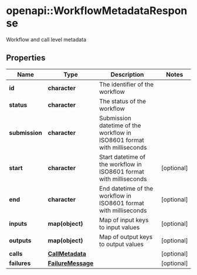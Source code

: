 # openapi::WorkflowMetadataResponse

Workflow and call level metadata

## Properties
Name | Type | Description | Notes
------------ | ------------- | ------------- | -------------
**id** | **character** | The identifier of the workflow | 
**status** | **character** | The status of the workflow | 
**submission** | **character** | Submission datetime of the workflow in ISO8601 format with milliseconds | 
**start** | **character** | Start datetime of the workflow in ISO8601 format with milliseconds | [optional] 
**end** | **character** | End datetime of the workflow in ISO8601 format with milliseconds | [optional] 
**inputs** | **map(object)** | Map of input keys to input values | [optional] 
**outputs** | **map(object)** | Map of output keys to output values | [optional] 
**calls** | [**CallMetadata**](CallMetadata.md) |  | [optional] 
**failures** | [**FailureMessage**](FailureMessage.md) |  | [optional] 


